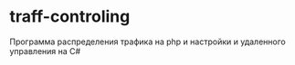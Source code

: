 # traff-controling
Программа распределения трафика на php и настройки и удаленного управления на C#
